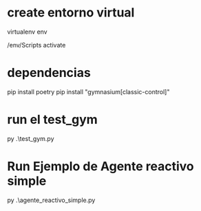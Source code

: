 # create entorno virtual 
virtualenv env

/env/Scripts activate

# dependencias
pip install poetry
pip install "gymnasium[classic-control]"

# run el test_gym
py .\test_gym.py

# Run Ejemplo de Agente reactivo simple
py .\agente_reactivo_simple.py 
